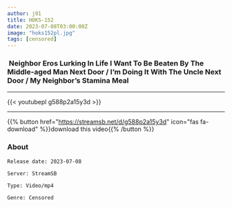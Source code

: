 ```yaml
---
author: j91
title: HOKS-152
date: 2023-07-08T03:00:00Z
image: "hoks152pl.jpg"
tags: [censored]
---
```


###  Neighbor Eros Lurking In Life I Want To Be Beaten By The Middle-aged Man Next Door / I’m Doing It With The Uncle Next Door / My Neighbor’s Stamina Meal
___

{{< youtubepl g588p2a15y3d >}}
___

{{% button href="https://streamsb.net/d/g588p2a15y3d" icon="fas fa-download" %}}download this video{{% /button %}}
### About

`Release date: 2023-07-08`

`Server: StreamSB`

`Type: Video/mp4`

`Genre:	Censored`